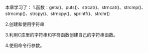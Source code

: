 本章学习了：
1.函数：gets()、puts()、strcat()、strncat()、strcmp()、strncmp()、strcpy()、strncpy()、sprintf()、strchr()

2.创建和使用字符串

3.利用C库里的字符串和字符函数创建自己的字符串函数。

4.使用命令行参数。
